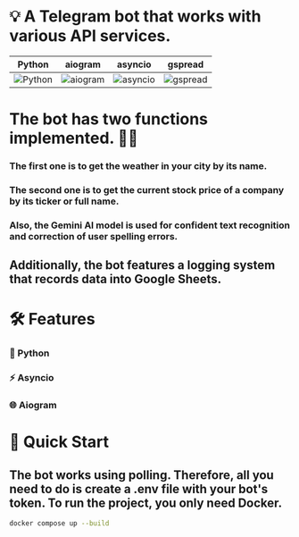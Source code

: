 
# 💡 A Telegram bot that works with various API services.

| Python | aiogram | asyncio | gspread |
|--------|---------|---------|---------|
| ![Python](https://img.shields.io/badge/Python-3.9%2B-3776AB?logo=python&logoColor=white) | ![aiogram](https://img.shields.io/badge/aiogram-3.0%2B-009688?logo=telegram&logoColor=white) | ![asyncio](https://img.shields.io/badge/asyncio-3.7%2B-808080?logo=python&logoColor=white) | ![gspread](https://img.shields.io/badge/gspread-Google%20Sheets-4285F4?logo=google&logoColor=white) |





# The bot has two functions implemented. 🤝🧠

### The first one is to get the weather in your city by its name. 
### The second one is to get the current stock price of a company by its ticker or full name.
### Also, the Gemini AI model is used for confident text recognition and correction of user spelling errors.
## Additionally, the bot features a logging system that records data into Google Sheets.





# 🛠 Features
### 🐍 Python
### ⚡ Asyncio
### 🌐 Aiogram


# 🚀 Quick Start

## The bot works using polling. Therefore, all you need to do is create a .env file with your bot's token. To run the project, you only need Docker.

```sh
docker compose up --build
